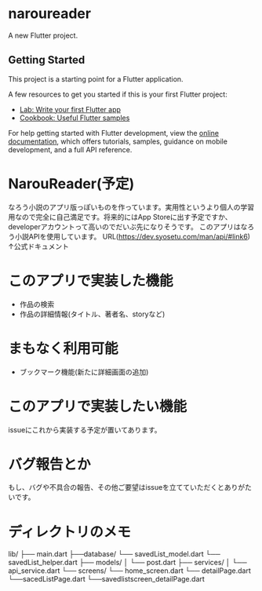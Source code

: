 # naroureader

A new Flutter project.

## Getting Started

This project is a starting point for a Flutter application.

A few resources to get you started if this is your first Flutter project:

- [Lab: Write your first Flutter app](https://docs.flutter.dev/get-started/codelab)
- [Cookbook: Useful Flutter samples](https://docs.flutter.dev/cookbook)

For help getting started with Flutter development, view the
[online documentation](https://docs.flutter.dev/), which offers tutorials,
samples, guidance on mobile development, and a full API reference.
# NarouReader(予定)
なろう小説のアプリ版っぽいものを作っています。実用性というより個人の学習用なので完全に自己満足です。将来的にはApp Storeに出す予定ですか、developerアカウントって高いのでだいぶ先になりそうです。
このアプリはなろう小説APIを使用しています。
URL(https://dev.syosetu.com/man/api/#link6)
↑公式ドキュメント
# このアプリで実装した機能
- 作品の検索
- 作品の詳細情報(タイトル、著者名、storyなど)
# まもなく利用可能
- ブックマーク機能(新たに詳細画面の追加)
# このアプリで実装したい機能
issueにこれから実装する予定が置いてあります。
# バグ報告とか
もし、バグや不具合の報告、その他ご要望はissueを立てていただくとありがたいです。
# ディレクトリのメモ
lib/
├── main.dart
├──database/
    └── savedList_model.dart
    └── savedList_helper.dart
├── models/
│   └── post.dart
├── services/
│   └── api_service.dart
└── screens/
    └── home_screen.dart
    └── detailPage.dart
    └──sacedListPage.dart
    └──savedlistscreen_detailPage.dart




